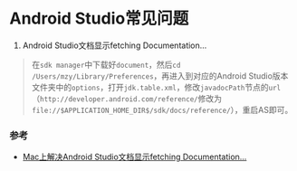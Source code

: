 # Android Studio常见问题

1. Android Studio文档显示fetching Documentation...
> 在`sdk manager`中下载好`document`，然后`cd /Users/mzy/Library/Preferences`，再进入到对应的Android Studio版本文件夹中的`options`，打开`jdk.table.xml`，修改`javadocPath`节点的`url`（`http://developer.android.com/reference/`修改为`file://$APPLICATION_HOME_DIR$/sdk/docs/reference/`），重启AS即可。


### 参考
* [Mac上解决Android Studio文档显示fetching Documentation...](http://www.5ixuexiwang.com/html/biancheng/yidongkaifa/android/2016/1207/2152.html)